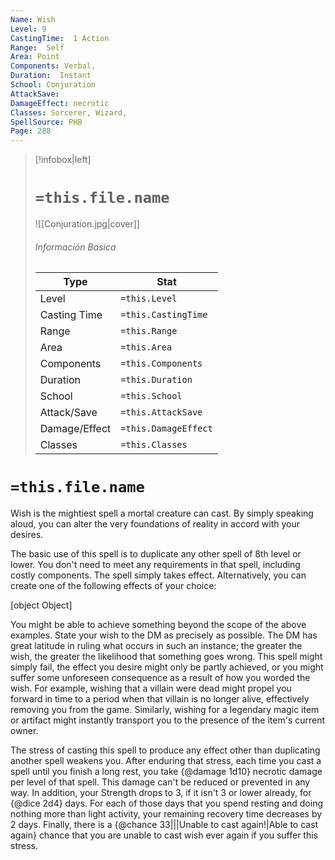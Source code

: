 ```yaml
---
Name: Wish
Level: 9
CastingTime:  1 Action 
Range:  Self
Area: Point
Components: Verbal, 
Duration:  Instant  
School: Conjuration
AttackSave: 
DamageEffect: necrotic
Classes: Sorcerer, Wizard, 
SpellSource: PHB
Page: 288
---
```


>[!infobox|left]
># `=this.file.name`
>![[Conjuration.jpg|cover]]
> ###### Información Basica
> Type |  Stat |
> ---|---|
> Level | `=this.Level` |
> Casting Time | `=this.CastingTime` |
> Range | `=this.Range` |
> Area | `=this.Area` |
> Components | `=this.Components` |
> Duration | `=this.Duration` |
> School | `=this.School` |
> Attack/Save | `=this.AttackSave` |
> Damage/Effect | `=this.DamageEffect` |
> Classes | `=this.Classes` |

# `=this.file.name`
Wish is the mightiest spell a mortal creature can cast. By simply speaking aloud, you can alter the very foundations of reality in accord with your desires.

The basic use of this spell is to duplicate any other spell of 8th level or lower. You don&#x27;t need to meet any requirements in that spell, including costly components. The spell simply takes effect. Alternatively, you can create one of the following effects of your choice:

[object Object]

You might be able to achieve something beyond the scope of the above examples. State your wish to the DM as precisely as possible. The DM has great latitude in ruling what occurs in such an instance; the greater the wish, the greater the likelihood that something goes wrong. This spell might simply fail, the effect you desire might only be partly achieved, or you might suffer some unforeseen consequence as a result of how you worded the wish. For example, wishing that a villain were dead might propel you forward in time to a period when that villain is no longer alive, effectively removing you from the game. Similarly, wishing for a legendary magic item or artifact might instantly transport you to the presence of the item&#x27;s current owner.

The stress of casting this spell to produce any effect other than duplicating another spell weakens you. After enduring that stress, each time you cast a spell until you finish a long rest, you take {@damage 1d10} necrotic damage per level of that spell. This damage can&#x27;t be reduced or prevented in any way. In addition, your Strength drops to 3, if it isn&#x27;t 3 or lower already, for {@dice 2d4} days. For each of those days that you spend resting and doing nothing more than light activity, your remaining recovery time decreases by 2 days. Finally, there is a {@chance 33|||Unable to cast again!|Able to cast again} chance that you are unable to cast wish ever again if you suffer this stress.



 


 


 


 


 


